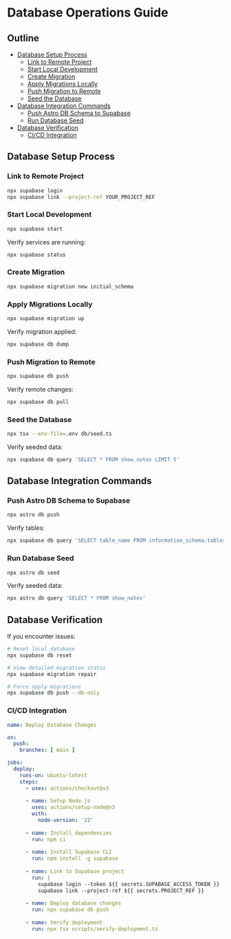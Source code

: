 # Database Operations Guide

## Outline

- [Database Setup Process](#database-setup-process)
  - [Link to Remote Project](#link-to-remote-project)
  - [Start Local Development](#start-local-development)
  - [Create Migration](#create-migration)
  - [Apply Migrations Locally](#apply-migrations-locally)
  - [Push Migration to Remote](#push-migration-to-remote)
  - [Seed the Database](#seed-the-database)
- [Database Integration Commands](#database-integration-commands)
  - [Push Astro DB Schema to Supabase](#push-astro-db-schema-to-supabase)
  - [Run Database Seed](#run-database-seed)
- [Database Verification](#database-verification)
  - [CI/CD Integration](#cicd-integration)

## Database Setup Process

### Link to Remote Project

```bash
npx supabase login
npx supabase link --project-ref YOUR_PROJECT_REF
```

### Start Local Development

```bash
npx supabase start
```

Verify services are running:

```bash
npx supabase status
```

### Create Migration

```bash
npx supabase migration new initial_schema
```

### Apply Migrations Locally

```bash
npx supabase migration up
```

Verify migration applied:

```bash
npx supabase db dump
```

### Push Migration to Remote

```bash
npx supabase db push
```

Verify remote changes:

```bash
npx supabase db pull
```

### Seed the Database

```bash
npx tsx --env-file=.env db/seed.ts
```

Verify seeded data:

```bash
npx supabase db query 'SELECT * FROM show_notes LIMIT 5'
```

## Database Integration Commands

### Push Astro DB Schema to Supabase

```bash
npx astro db push
```

Verify tables:

```bash
npx supabase db query 'SELECT table_name FROM information_schema.tables WHERE table_schema = '\''public'\'';'
```

### Run Database Seed

```bash
npx astro db seed
```

Verify seeded data:

```bash
npx astro db query 'SELECT * FROM show_notes'
```

## Database Verification

If you encounter issues:

```bash
# Reset local database
npx supabase db reset

# View detailed migration status
npx supabase migration repair

# Force apply migrations
npx supabase db push --db-only
```

### CI/CD Integration

```yaml
name: Deploy Database Changes

on:
  push:
    branches: [ main ]

jobs:
  deploy:
    runs-on: ubuntu-latest
    steps:
      - uses: actions/checkout@v3
      
      - name: Setup Node.js
        uses: actions/setup-node@v3
        with:
          node-version: '22'
          
      - name: Install dependencies
        run: npm ci
        
      - name: Install Supabase CLI
        run: npm install -g supabase
        
      - name: Link to Supabase project
        run: |
          supabase login --token ${{ secrets.SUPABASE_ACCESS_TOKEN }}
          supabase link --project-ref ${{ secrets.PROJECT_REF }}
        
      - name: Deploy database changes
        run: npx supabase db push
        
      - name: Verify deployment
        run: npx tsx scripts/verify-deployment.ts
```